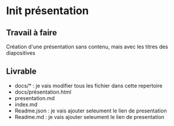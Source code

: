 # Init présentation

## Travail à faire 
Création d'une présentation sans contenu, mais avec les titres des diapositives
## Livrable 
- docs/* : je vais modifier tous les fichier dans cette repertoire
- docs/présentation.html
- presentation.md
- index.md
- Readme.json : je vais ajouter seleument le lien de presentation
- Readme.md  : je vais ajouter seleument le lien de presentation
  